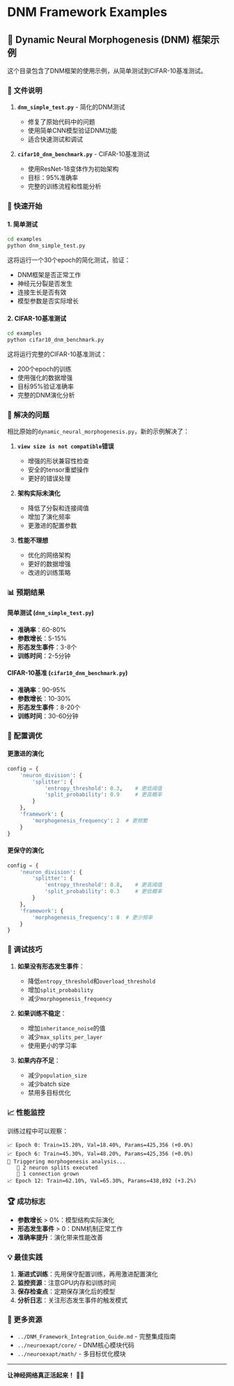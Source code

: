 # DNM Framework Examples

## 🧬 Dynamic Neural Morphogenesis (DNM) 框架示例

这个目录包含了DNM框架的使用示例，从简单测试到CIFAR-10基准测试。

### 📁 文件说明

1. **`dnm_simple_test.py`** - 简化的DNM测试
   - 修复了原始代码中的问题
   - 使用简单CNN模型验证DNM功能
   - 适合快速测试和调试

2. **`cifar10_dnm_benchmark.py`** - CIFAR-10基准测试
   - 使用ResNet-18变体作为初始架构
   - 目标：95%准确率
   - 完整的训练流程和性能分析

### 🚀 快速开始

#### 1. 简单测试

```bash
cd examples
python dnm_simple_test.py
```

这将运行一个30个epoch的简化测试，验证：
- DNM框架是否正常工作
- 神经元分裂是否发生
- 连接生长是否有效
- 模型参数是否实际增长

#### 2. CIFAR-10基准测试

```bash
cd examples
python cifar10_dnm_benchmark.py
```

这将运行完整的CIFAR-10基准测试：
- 200个epoch的训练
- 使用强化的数据增强
- 目标95%验证准确率
- 完整的DNM演化分析

### 🔧 解决的问题

相比原始的`dynamic_neural_morphogenesis.py`，新的示例解决了：

1. **`view size is not compatible`错误**
   - 增强的形状兼容性检查
   - 安全的tensor重塑操作
   - 更好的错误处理

2. **架构实际未演化**
   - 降低了分裂和连接阈值
   - 增加了演化频率
   - 更激进的配置参数

3. **性能不理想**
   - 优化的网络架构
   - 更好的数据增强
   - 改进的训练策略

### 📊 预期结果

#### 简单测试 (`dnm_simple_test.py`)
- **准确率**：60-80%
- **参数增长**：5-15%
- **形态发生事件**：3-8个
- **训练时间**：2-5分钟

#### CIFAR-10基准 (`cifar10_dnm_benchmark.py`)
- **准确率**：90-95%
- **参数增长**：10-30%
- **形态发生事件**：8-20个
- **训练时间**：30-60分钟

### 🎯 配置调优

#### 更激进的演化
```python
config = {
    'neuron_division': {
        'splitter': {
            'entropy_threshold': 0.3,    # 更低阈值
            'split_probability': 0.9     # 更高概率
        }
    },
    'framework': {
        'morphogenesis_frequency': 2  # 更频繁
    }
}
```

#### 更保守的演化
```python
config = {
    'neuron_division': {
        'splitter': {
            'entropy_threshold': 0.8,    # 更高阈值
            'split_probability': 0.3     # 更低概率
        }
    },
    'framework': {
        'morphogenesis_frequency': 8  # 更少频率
    }
}
```

### 🐛 调试技巧

1. **如果没有形态发生事件**：
   - 降低`entropy_threshold`和`overload_threshold`
   - 增加`split_probability`
   - 减少`morphogenesis_frequency`

2. **如果训练不稳定**：
   - 增加`inheritance_noise`的值
   - 减少`max_splits_per_layer`
   - 使用更小的学习率

3. **如果内存不足**：
   - 减少`population_size`
   - 减少batch size
   - 禁用多目标优化

### 📈 性能监控

训练过程中可以观察：

```
📈 Epoch 0: Train=15.20%, Val=18.40%, Params=425,356 (+0.0%)
📈 Epoch 6: Train=45.30%, Val=48.20%, Params=425,356 (+0.0%)
🔄 Triggering morphogenesis analysis...
   🧬 2 neuron splits executed
   🔗 1 connection grown
📈 Epoch 12: Train=62.10%, Val=65.30%, Params=438,892 (+3.2%)
```

### 🏆 成功标志

- **参数增长** > 0%：模型结构实际演化
- **形态发生事件** > 0：DNM机制正常工作
- **准确率提升**：演化带来性能改善

### 💡 最佳实践

1. **渐进式训练**：先用保守配置训练，再用激进配置演化
2. **监控资源**：注意GPU内存和训练时间
3. **保存检查点**：定期保存演化后的模型
4. **分析日志**：关注形态发生事件的触发模式

### 🔗 更多资源

- `../DNM_Framework_Integration_Guide.md` - 完整集成指南
- `../neuroexapt/core/` - DNM核心模块代码
- `../neuroexapt/math/` - 多目标优化模块

---

**让神经网络真正活起来！** 🧬✨ 